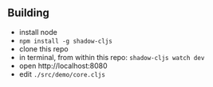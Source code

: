 ## Building

- install node
- `npm install -g shadow-cljs`
- clone this repo
- in terminal, from within this repo:
    `shadow-cljs watch dev`
- open http://localhost:8080
- edit `./src/demo/core.cljs`
